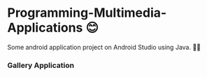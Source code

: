 # Programming-Multimedia-Applications 😊

Some android application project on Android Studio using Java. 👨‍💻 
<h3>Gallery Application</h3>

